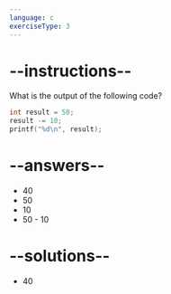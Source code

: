 ```yaml
---
language: c
exerciseType: 3
---
```


# --instructions--

What is the output of the following code?
```c
int result = 50;
result -= 10;
printf("%d\n", result);
```

# --answers--

- 40
- 50
- 10
- 50 - 10

# --solutions--

- 40
